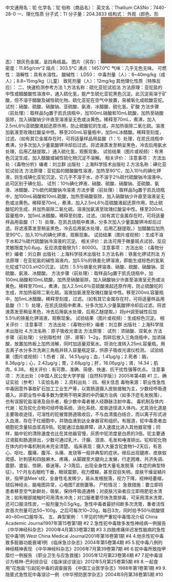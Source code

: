 中文通用名：铊
化学名：铊
俗称（商品名）：
英文名：Thallium
CASNo：7440-28-0
一、理化性质
分子式：Tl
分子量：204.3833
结构式：
外观（颜色、形态）：银灰色金属，呈四角结晶。
图片（另存）：![外观](./assets/duwu/铊/@1外观.jpg)
密度：11.85g/cm^2
熔点：303.5℃
沸点：1457.0℃
气味：几乎无色无味。
可燃性：
溶解性：具有水溶性。
酸碱性：
LD50：
中毒剂量（人）：6~40mg/kg（成人）；8.8~15mg/kg（儿童）
致死剂量（人）：12mg/kg
其他理化性质（特殊反应）：
二、快速检测参考方法
1.方法名称：硫化亚铊试验法
方法原理：亚铊盐的中性或醋酸酸性溶液中，通入硫化氢，能产生硫化亚铊黑色沉淀。此沉淀易溶于矿酸，但不溶于醋酸及碱性硫化物。硫化亚铊在空气中放置，易被氧化成硫酸亚铊。
试剂：硝酸、硫酸、硝酸钠、亚硫酸、氨液、冰醋酸、硫化氢、矿酸
方法步骤（前处理）：取样品5g置于凯氏烧瓶中，加100mL硝酸和10mL硫酸，加热至硝酸驱除，加入硝酸钠少许直至溶液呈无色或淡黄色。稀释至70mL，煮沸，加入2.5mL6％亚硫酸液起还原作用，防止硫酸铊的生成，并加热驱除二氧化硫。溶液加氨液至玫瑰红酸呈中性。移至200mL容量瓶中，加5mL冰醋酸。稀释至刻度，过滤。（如有其它金属存在时，可将适量样品用盐酸（1：1）处理，在凯氏烧瓶中煮沸，分多次加入少量氯酸钾冷却后过滤。将滤液蒸发至稍呈黑色，冷去后用氨水处理，后用乙醚提取。）通入硫化氢，观察现象。
试验结果（图片或视频）：有黑色沉淀生成，加入醋酸或碱性硫化物沉淀不溶解。
相关评价：
注意事项：
方法出处：《毒物分析》编者：刘立群 出版社：上海科学技术出版社
2.方法名称：碘化亚铊试验法
方法原理：亚铊盐的醋酸酸性溶液，加热至90℃，加入10％的碘化钾液，则生成碘化亚铊沉淀。它几乎不溶于水，亦不溶于2％硫代硫酸钠冷溶液中。此可区别于碘化铅。
试剂：10％碘化钾液、硝酸、硫酸、硝酸钠、亚硫酸、氨液、冰醋酸、2％硫代硫酸钠冷溶液
方法步骤（前处理）：取样品5g置于凯氏烧瓶中，加100mL硝酸和10mL硫酸，加热至硝酸驱除，加入硝酸钠少许直至溶液呈无色或淡黄色。稀释至70mL，煮沸，加入2.5mL6％亚硫酸液起还原作用，防止硫酸铊的生成，并加热驱除二氧化硫。溶液加氨液至玫瑰红酸呈中性。移至200mL容量瓶中，加5mL冰醋酸。稀释至刻度，过滤。（如有其它金属存在时，可将适量样品用盐酸（1：1）处理，在凯氏烧瓶中煮沸，分多次加入少量氯酸钾冷却后过滤。将滤液蒸发至稍呈黑色，冷去后用氨水处理，后用乙醚提取。）加醋酸后加热至90℃，加入10％的碘化钾液，观察现象。
试验结果（图片或视频）：生成不溶于水和2％硫代硫酸钠冷溶液的沉淀。
相关评价：此法可用于微量斑点试验，反应灵敏限度为0.6μg，反应浓度极限为1：80000。
注意事项：
方法出处：《毒物分析》编者：刘立群 出版社：上海科学技术出版社
3.方法名称：铁氰化钾试剂法
方法原理：在亚铊盐的碱性溶液内，加5.5％的铁氰化钾溶液，即能生成棕色的氢氧化铊或Tl2O3.xH2O沉淀。
试剂：5.5％铁氰化钾溶液、硝酸、硫酸、硝酸钠、亚硫酸、氨液、冰醋酸。
方法步骤（前处理）：取样品5g置于凯氏烧瓶中，加100mL硝酸和10mL硫酸，加热至硝酸驱除，加入硝酸钠少许直至溶液呈无色或淡黄色。稀释至70mL，煮沸，加入2.5mL6％亚硫酸液起还原作用，防止硫酸铊的生成，并加热驱除二氧化硫。溶液加氨液至玫瑰红酸呈中性。移至200mL容量瓶中，加5mL冰醋酸。稀释至刻度，过滤。（如有其它金属存在时，可将适量样品用盐酸（1：1）处理，在凯氏烧瓶中煮沸，分多次加入少量氯酸钾冷却后过滤。将滤液蒸发至稍呈黑色，冷去后用氨水处理，后用乙醚提取。）将pH调至碱性后加5.5％的铁氰化钾溶液，观察现象。
试验结果（图片或视频）：生成棕色沉淀。
相关评价：
注意事项：
方法出处：《毒物分析》编者：刘立群 出版社：上海科学技术出版社
4.方法名称：原子吸收光谱法
方法原理：
试剂：浓硝酸、双氧水
方法步骤（前处理）：分别取检材（肝、肾等）1~2g，剪碎后放入三角烧瓶中，加浓硝酸，放置加热板上加热消解，同时加适量双氧水。将消化液转入25mL容量瓶，用去离子水分多次洗涮三角瓶并转入容量瓶定容，供原子吸收光谱仪检测。
试验结果（图片或视频）：1.伤者：尿，14.51μg/g；血，1.41μg/g；2.死者：脑，8.38μg/g；心，2.42μg/g；胃，2.68μg/g；肝，18.06μg/g；肾，14.34；肌肉，6.38。 
相关评价：有可靠、准确、简便、快速、抗干扰性强等优点。
注意事项：
方法出处：《中国人民公安大学学报（自然科学版）》2005年第4期 #1
三、确证实验（参考）
1.实验名称：
2.资料出处：
四、相关信息
毒物来源：职业性急性中毒因意外事故矿石加工工业生产等，以胃肠道摄入皮肤接触为主，少数经呼吸道摄入。非职业性中毒多数为使用不明来源的中药偏方治病（如多汗症毛发脱落），也有误服铊盐溶液及自杀者，极少数中毒者被人经静脉注射中毒。
毒机制及体内代谢：铊及铊化合物可经呼吸系统、消化系统、皮肤途径进入体内。尤其消化道是主要吸收途径，可溶性的铊被胃肠道吸收后，不与血清蛋白结合，而以离子形式进入血液，存在于红细胞中，并随血液到达全身器官和组织。有报道，铊中毒患者血细胞铊含量较血浆高9倍。铊能通过血脑屏障，进入速度比进入其他器官慢；同样，脑中铊的清除速度也比在其他器官慢，灰质中铊浓度是白质的3倍。铊主要通过肾脏和肠道排出，少数可通过乳汁、汗腺、泪液、毛发和唾液排出。铊和铊化物在体内的中毒机制尚未完全清楚。
临床表现：摄入大量含铊食物1~2天后，有恶心、呕吐、腹痛、腹泻、头痛、发烧等一般非典型的症状。继后出现腿疼、皮肤蚁爬感、针刺感和四肢麻木、疼痛，从脚跟至大腿向上发展，行走困难、共济失调、震颤、谵妄、惊厥、昏迷等。2-3周后，出现全身性大量毛发脱落（本症的典型特征）。1个月左右眼睑下垂，眼球震颤，视力模糊，甚至双目失明。皮肤干燥呈鳞片状，指甲油Mee's纹，全身性毛发稀少，易从发根脱落，视力下降，视神经萎缩，球后神经炎，脑电图异常，心电图T波倒置等。
尸检情况：
急救措施：要立即将患者移至空气新鲜处，吸氧，保持呼吸道通畅；对皮肤污染者应立即用肥皂水清洗；如有眼部接触时可用清水冲洗；对口服者要尽快洗胃排毒，可采用清水洗胃，还可口服活性炭，一般剂量为0.5g/kg，急性中毒者最好间断多次洗胃，重者活性炭首次剂量可达50~100g，之后可每次10~20g，每日3次，同时给予50％硫酸镁40~60ml口服导泻。
五、典型案例：
1.罕见的1例严重铊中毒情况介绍 China Academic Journal1997年第15卷第1期 #2
2.急性铊中毒致多发性神经病一例报告 《中华神经科杂志》2000年4月第33卷第2期 #3
3.四肢疼痛伴迟发性脑病的急性铊中毒1例 West China Medical Journal2001年第16卷第1期 #4
4.他杀性铊中毒致多脏器功能衰竭1例 《临床急诊杂志》2004年第5卷第4期 #5
5.铊中毒八例的神经精神表现 《中华神经科杂志》2006年7月第39卷第7期 #6
6.铊中毒所致指甲糜烂一例报告 《职业卫生与应急救援》2005年12月第23卷第4期 #7
7.铊中毒误诊为格林-巴利综合征 《临床误诊误治》2012年5月第25卷第5期 #8 
8.一起食用“花炮盐”引起铊中毒的调查报告 《中国工业医学杂志》1988年第1卷第1期 #9
9.隐匿式急性铊中毒误诊一例 《中华预防医学杂志》2004年9月第38卷第5期 #10
